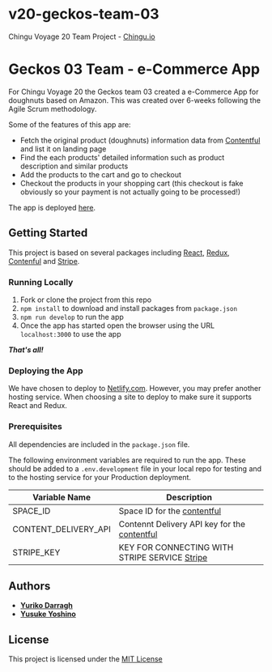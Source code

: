 # v20-geckos-team-03
Chingu Voyage 20 Team Project - [Chingu.io](https://chingu.io)

# Geckos 03 Team - e-Commerce App

For Chingu Voyage 20 the Geckos team 03 created a e-Commerce App for doughnuts based on Amazon. This was created over 6-weeks following the
Agile Scrum methodology.

Some of the features of this app are:

- Fetch the original product (doughnuts) information data from [Contentful](https://www.contentful.com/) and list it on landing page
- Find the each products' detailed information such as product description and similar products
- Add the products to the cart and go to checkout
- Checkout the products in your shopping cart (this checkout is fake obviously so your payment is not actually going to be processed!)

The app is deployed [here](https://v20-geckos-team-03.netlify.app/).

## Getting Started

This project is based on several packages including [React](https://reactjs.org/), [Redux](https://redux.js.org/),
[Contenful](https://www.contentful.com/) and [Stripe](https://stripe.com/).

### Running Locally

1. Fork or clone the project from this repo
2. `npm install` to download and install packages from `package.json`
3. `npm run develop` to run the app
4. Once the app has started open the browser using the URL `localhost:3000` to
use the app

**_That's all!_**

### Deploying the App

We have chosen to deploy to [Netlify.com](https://netlify.com). However, you
may prefer another hosting service. When choosing a site to deploy to make sure it supports React and Redux.

### Prerequisites

All dependencies are included in the `package.json` file.

The following environment variables are required to run the app. These should
be added to a `.env.development` file in your local repo for testing and to
the hosting service for your Production deployment.

| Variable Name       | Description |
|---------------------|-------------|
| SPACE_ID             | Space ID for the [contentful](https://www.contentful.com/) |
| CONTENT_DELIVERY_API | Contennt Delivery API key for the  [contentful](https://www.contentful.com/) |
| STRIPE_KEY | KEY FOR CONNECTING WITH STRIPE SERVICE  [Stripe](https://stripe.com/) |

## Authors

* **[Yuriko Darragh](https://github.com/yuriko-pixel)**
* **[Yusuke Yoshino](https://github.com/yusukeyoshino)**

## License

This project is licensed under the [MIT License](https://opensource.org/licenses/MIT)
